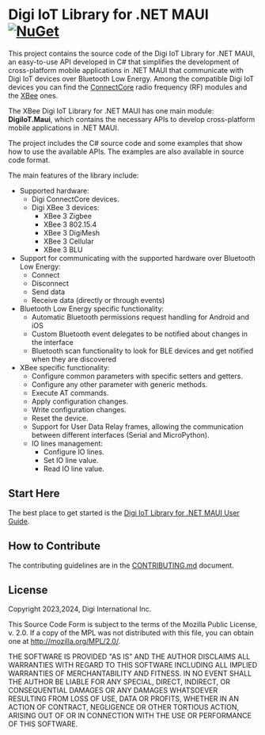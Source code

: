 # Digi IoT Library for .NET MAUI [ ![NuGet](https://img.shields.io/nuget/v/DigiIoT.Maui)](https://www.nuget.org/packages/DigiIoT.Maui/)

This project contains the source code of the Digi IoT Library for .NET MAUI, an
easy-to-use API developed in C# that simplifies the development of
cross-platform mobile applications in .NET MAUI that communicate with Digi IoT
devices over Bluetooth Low Energy. Among the compatible Digi IoT devices you
can find the [ConnectCore](http://www.digi.com/connectcore/) radio frequency
(RF) modules and the [XBee](http://www.digi.com/xbee/) ones.

The XBee Digi IoT Library for .NET MAUI has one main module: **DigiIoT.Maui**,
which contains the necessary APIs to develop cross-platform mobile applications
in .NET MAUI.

The project includes the C# source code and some examples that show how to
use the available APIs. The examples are also available in source code format.

The main features of the library include:

* Supported hardware:
  * Digi ConnectCore devices.
  * Digi XBee 3 devices:
    * XBee 3 Zigbee
    * XBee 3 802.15.4
    * XBee 3 DigiMesh
    * XBee 3 Cellular
    * XBee 3 BLU
* Support for communicating with the supported hardware over Bluetooth Low
Energy:
  * Connect
  * Disconnect
  * Send data
  * Receive data (directly or through events)  
* Bluetooth Low Energy specific functionality:
  * Automatic Bluetooth permissions request handling for Android and iOS
  * Custom Bluetooth event delegates to be notified about changes in the
interface
  * Bluetooth scan functionality to look for BLE devices and get notified
when they are discovered
* XBee specific functionality:
  * Configure common parameters with specific setters and getters.
  * Configure any other parameter with generic methods.
  * Execute AT commands.
  * Apply configuration changes.
  * Write configuration changes.
  * Reset the device.
  * Support for User Data Relay frames, allowing the communication between
different interfaces (Serial and MicroPython).
  * IO lines management:
    * Configure IO lines.
    * Set IO line value.
    * Read IO line value.


## Start Here

The best place to get started is the 
[Digi IoT Library for .NET MAUI User Guide](https://www.digi.com/resources/documentation/digidocs/90002569/).


## How to Contribute

The contributing guidelines are in the 
[CONTRIBUTING.md](https://github.com/digidotcom/digi-iot-maui/blob/master/CONTRIBUTING.md) 
document.


## License

Copyright 2023,2024, Digi International Inc.

This Source Code Form is subject to the terms of the Mozilla Public
License, v. 2.0. If a copy of the MPL was not distributed with this
file, you can obtain one at http://mozilla.org/MPL/2.0/.

THE SOFTWARE IS PROVIDED "AS IS" AND THE AUTHOR DISCLAIMS ALL WARRANTIES
WITH REGARD TO THIS SOFTWARE INCLUDING ALL IMPLIED WARRANTIES OF
MERCHANTABILITY AND FITNESS. IN NO EVENT SHALL THE AUTHOR BE LIABLE FOR
ANY SPECIAL, DIRECT, INDIRECT, OR CONSEQUENTIAL DAMAGES OR ANY DAMAGES
WHATSOEVER RESULTING FROM LOSS OF USE, DATA OR PROFITS, WHETHER IN AN
ACTION OF CONTRACT, NEGLIGENCE OR OTHER TORTIOUS ACTION, ARISING OUT OF
OR IN CONNECTION WITH THE USE OR PERFORMANCE OF THIS SOFTWARE.
